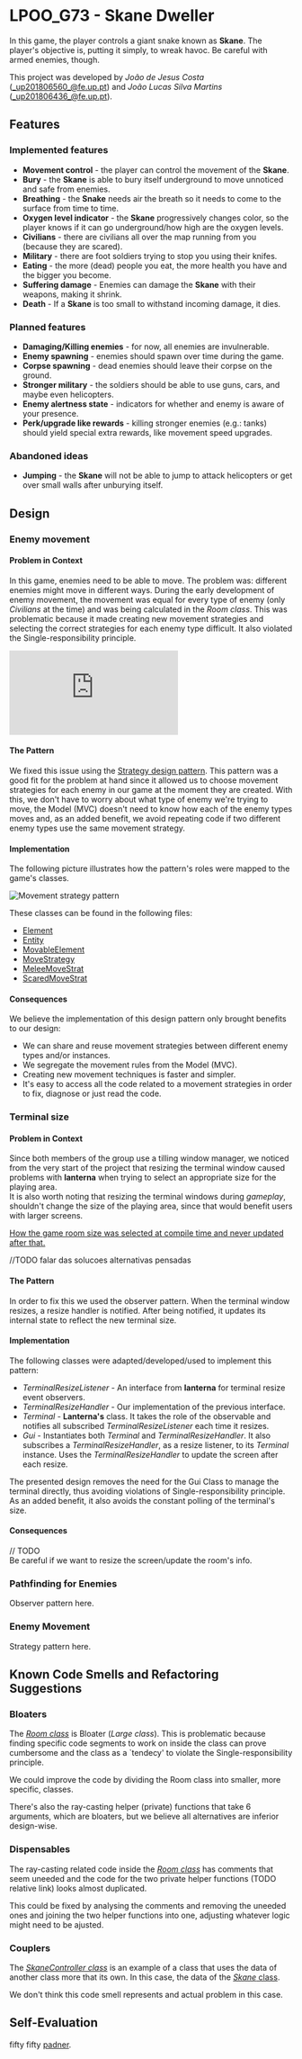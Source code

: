 # LPOO_G73 - Skane Dweller

In this game, the player controls a giant snake known as **Skane**. The player's
objective is, putting it simply, to wreak havoc. Be careful with armed enemies,
though.

This project was developed by _João de Jesus Costa_ (_up201806560_@fe.up.pt) and
_João Lucas Silva Martins_ (_up201806436_@fe.up.pt).

## Features

### Implemented features

- **Movement control** - the player can control the movement of the **Skane**.
- **Bury** - the **Skane** is able to bury itself underground to move unnoticed
  and safe from enemies.
- **Breathing** - the **Snake** needs air the breath so it needs to come to the
  surface from time to time.
- **Oxygen level indicator** - the **Skane** progressively changes color, so the
  player knows if it can go underground/how high are the oxygen levels.
- **Civilians** - there are civilians all over the map running from you (because
  they are scared).
- **Military** - there are foot soldiers trying to stop you using their knifes.
- **Eating** - the more (dead) people you eat, the more health you have and the
  bigger you become.
- **Suffering damage** - Enemies can damage the **Skane** with their weapons,
  making it shrink.
- **Death** - If a **Skane** is too small to withstand incoming damage, it dies.

### Planned features

- **Damaging/Killing enemies** - for now, all enemies are invulnerable.
- **Enemy spawning** - enemies should spawn over time during the game.
- **Corpse spawning** - dead enemies should leave their corpse on the ground.
- **Stronger military** - the soldiers should be able to use guns, cars, and maybe
  even helicopters.
- **Enemy alertness state** - indicators for whether and enemy is aware of
  your presence.
- **Perk/upgrade like rewards** - killing stronger enemies (e.g.: tanks) should
  yield special extra rewards, like movement speed upgrades.

### Abandoned ideas

- **Jumping** - the **Skane** will not be able to jump to attack helicopters or
  get over small walls after unburying itself.

## Design

### Enemy movement

#### Problem in Context

In this game, enemies need to be able to move. The problem was: different enemies
might move in different ways. During the early development of enemy movement,
the movement was equal for every type of enemy (only _Civilians_ at the time)
and was being calculated in the _Room class_. This was problematic because
it made creating new movement strategies and selecting the correct strategies
for each enemy type difficult. It also violated the Single-responsibility
principle.

![Old movement technique code for civilians.](https://github.com/FEUP-LPOO/lpoo-2020-g73/blob/3fc057d898efcb07976134eb3a43a203a047f502/src/main/java/room/Room.java#L268-L349)

#### The Pattern

We fixed this issue using the [Strategy design pattern](https://refactoring.guru/design-patterns/strategy).
This pattern was a good fit for the problem at hand since it allowed us to
choose movement strategies for each enemy in our game at the moment they are
created. With this, we don't have to worry about what type of enemy we're trying
to move, the Model (MVC) doesn't need to know how each of the enemy types
moves and, as an added benefit, we avoid repeating code if two different
enemy types use the same movement strategy.

#### Implementation

The following picture illustrates how the pattern's roles were mapped to the
game's classes.

![Movement strategy pattern](/docs/uml/movement_strategy.png)

These classes can be found in the following files:

- [Element](/src/main/java/room/element/Element.java)
- [Entity](/src/main/java/room/element/Entity.java)
- [MovableElement](/src/main/java/room/element/MovableElement.java)
- [MoveStrategy](/src/main/java/room/element/MoveStrategy.java)
- [MeleeMoveStrat](/src/main/java/controller/strategy/MeleeMoveStrat.java)
- [ScaredMoveStrat](/src/main/java/controller/strategy/ScaredMoveStrat.java)

#### Consequences

We believe the implementation of this design pattern only brought benefits to
our design:

- We can share and reuse movement strategies between different enemy types
  and/or instances.
- We segregate the movement rules from the Model (MVC).
- Creating new movement techniques is faster and simpler.
- It's easy to access all the code related to a movement strategies in order
  to fix, diagnose or just read the code.

### Terminal size

#### Problem in Context

Since both members of the group use a tilling window manager, we noticed from
the very start of the project that resizing the terminal window caused problems
with **lanterna** when trying to select an appropriate size for the playing
area.  
It is also worth noting that resizing the terminal windows during _gameplay_,
shouldn't change the size of the playing area, since that would benefit users
with larger screens.

[How the game room size was selected at compile time and never updated after that.](https://github.com/FEUP-LPOO/lpoo-2020-g73/blob/a74d85d6ec5bedb9570d0330f90c673ca46fd327/src/main/java/Game.java#L28)

//TODO falar das solucoes alternativas pensadas

#### The Pattern

In order to fix this we used the observer pattern. When the terminal window
resizes, a resize handler is notified. After being notified, it updates its
internal state to reflect the new terminal size.

#### Implementation

The following classes were adapted/developed/used to implement this pattern:

- _TerminalResizeListener_ - An interface from **lanterna** for terminal resize
  event observers.
- _TerminalResizeHandler_ - Our implementation of the previous interface.
- _Terminal_ - **Lanterna's** class. It takes the role of the observable and
  notifies all subscribed _TerminalResizeListener_ each time it resizes.
- _Gui_ - Instantiates both _Terminal_ and _TerminalResizeHandler_. It also
  subscribes a _TerminalResizeHandler_, as a resize listener, to its _Terminal_
  instance. Uses the _TerminalResizeHandler_ to update the screen after each
  resize.

The presented design removes the need for the Gui Class to manage the terminal
directly, thus avoiding violations of Single-responsibility principle. As an added
benefit, it also avoids the constant polling of the terminal's size.

#### Consequences

// TODO  
Be careful if we want to resize the screen/update the room's info.

### Pathfinding for Enemies

Observer pattern here.

### Enemy Movement

Strategy pattern here.

## Known Code Smells and Refactoring Suggestions

### Bloaters

The [_Room class_](/src/main/java/room/Room.java) is Bloater (_Large class_). This
is problematic because finding specific code segments to work on inside the class
can prove cumbersome and the class as a `tendecy' to violate the
Single-responsibility principle.

We could improve the code by dividing the Room class into smaller, more specific,
classes.

There's also the ray-casting helper (private) functions that take 6 arguments,
which are bloaters, but we believe all alternatives are inferior design-wise.

### Dispensables

The ray-casting related code inside the [_Room class_](/src/main/java/room/Room.java)
has comments that seem uneeded and the code for the two private helper functions
(TODO relative link) looks almost duplicated.

This could be fixed by analysing the comments and removing the uneeded ones and joining
the two helper functions into one, adjusting whatever logic might need to be ajusted.

### Couplers

The [_SkaneController class_](/src/main/java/Controller/SkaneController.java) is an
example of a class that uses the data of another class more that its own. In this
case, the data of the [_Skane_ class](/src/main/java/room/element/skane/Skane.java).

We don't think this code smell represents and actual problem in this case.

## Self-Evaluation

fifty fifty [padner](https://westofloathing.gamepedia.com/Pardner).
